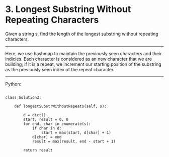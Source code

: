 # 3. Longest Substring Without Repeating Characters

Given a string s, find the length of the longest substring without repeating
characters.

---

Here, we use hashmap to maintain the previously seen characters and their
indicies. Each character is considered as an new character that we are
building; if it is a repeat, we increment our starting position of the
substring as the previously seen index of the repeat character.

---

Python:

```pyton

class Solution3:

    def longestSubstrWithoutRepeats(self, s):
        
        d = dict()
        start, result = 0, 0
        for end, char in enumerate(s):
            if char in d:
                start = max(start, d[char] + 1)
            d[char] = end
            result = max(result, end - start + 1)

        return result
```
